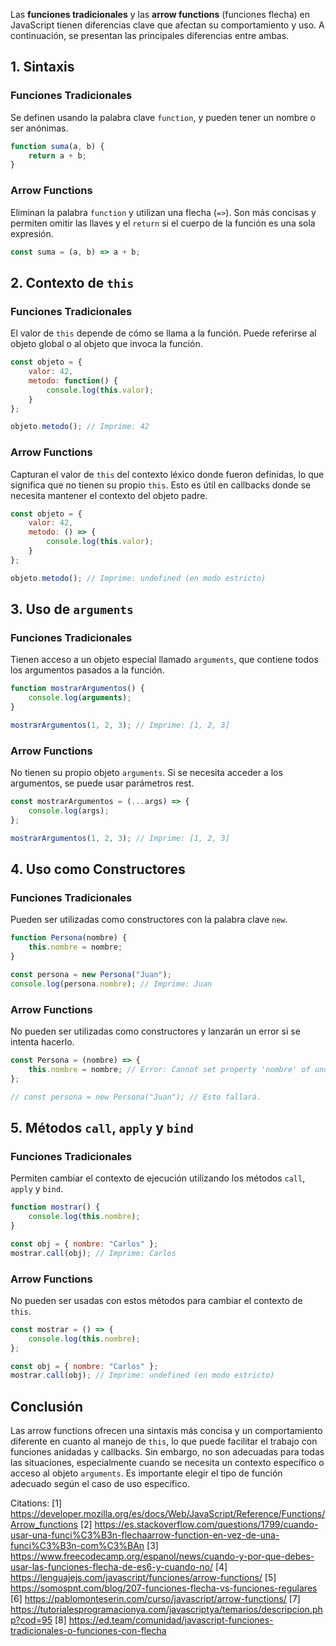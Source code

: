 Las **funciones tradicionales** y las **arrow functions** (funciones flecha) en JavaScript tienen diferencias clave que afectan su comportamiento y uso. A continuación, se presentan las principales diferencias entre ambas.

## 1. Sintaxis

### Funciones Tradicionales
Se definen usando la palabra clave `function`, y pueden tener un nombre o ser anónimas.

```javascript
function suma(a, b) {
    return a + b;
}
```

### Arrow Functions
Eliminan la palabra `function` y utilizan una flecha (`=>`). Son más concisas y permiten omitir las llaves y el `return` si el cuerpo de la función es una sola expresión.

```javascript
const suma = (a, b) => a + b;
```

## 2. Contexto de `this`

### Funciones Tradicionales
El valor de `this` depende de cómo se llama a la función. Puede referirse al objeto global o al objeto que invoca la función.

```javascript
const objeto = {
    valor: 42,
    metodo: function() {
        console.log(this.valor);
    }
};

objeto.metodo(); // Imprime: 42
```

### Arrow Functions
Capturan el valor de `this` del contexto léxico donde fueron definidas, lo que significa que no tienen su propio `this`. Esto es útil en callbacks donde se necesita mantener el contexto del objeto padre.

```javascript
const objeto = {
    valor: 42,
    metodo: () => {
        console.log(this.valor);
    }
};

objeto.metodo(); // Imprime: undefined (en modo estricto)
```

## 3. Uso de `arguments`

### Funciones Tradicionales
Tienen acceso a un objeto especial llamado `arguments`, que contiene todos los argumentos pasados a la función.

```javascript
function mostrarArgumentos() {
    console.log(arguments);
}

mostrarArgumentos(1, 2, 3); // Imprime: [1, 2, 3]
```

### Arrow Functions
No tienen su propio objeto `arguments`. Si se necesita acceder a los argumentos, se puede usar parámetros rest.

```javascript
const mostrarArgumentos = (...args) => {
    console.log(args);
};

mostrarArgumentos(1, 2, 3); // Imprime: [1, 2, 3]
```

## 4. Uso como Constructores

### Funciones Tradicionales
Pueden ser utilizadas como constructores con la palabra clave `new`.

```javascript
function Persona(nombre) {
    this.nombre = nombre;
}

const persona = new Persona("Juan");
console.log(persona.nombre); // Imprime: Juan
```

### Arrow Functions
No pueden ser utilizadas como constructores y lanzarán un error si se intenta hacerlo.

```javascript
const Persona = (nombre) => {
    this.nombre = nombre; // Error: Cannot set property 'nombre' of undefined
};

// const persona = new Persona("Juan"); // Esto fallará.
```

## 5. Métodos `call`, `apply` y `bind`

### Funciones Tradicionales
Permiten cambiar el contexto de ejecución utilizando los métodos `call`, `apply` y `bind`.

```javascript
function mostrar() {
    console.log(this.nombre);
}

const obj = { nombre: "Carlos" };
mostrar.call(obj); // Imprime: Carlos
```

### Arrow Functions
No pueden ser usadas con estos métodos para cambiar el contexto de `this`.

```javascript
const mostrar = () => {
    console.log(this.nombre);
};

const obj = { nombre: "Carlos" };
mostrar.call(obj); // Imprime: undefined (en modo estricto)
```

## Conclusión

Las arrow functions ofrecen una sintaxis más concisa y un comportamiento diferente en cuanto al manejo de `this`, lo que puede facilitar el trabajo con funciones anidadas y callbacks. Sin embargo, no son adecuadas para todas las situaciones, especialmente cuando se necesita un contexto específico o acceso al objeto `arguments`. Es importante elegir el tipo de función adecuado según el caso de uso específico.

Citations:
[1] https://developer.mozilla.org/es/docs/Web/JavaScript/Reference/Functions/Arrow_functions
[2] https://es.stackoverflow.com/questions/1799/cuando-usar-una-funci%C3%B3n-flechaarrow-function-en-vez-de-una-funci%C3%B3n-com%C3%BAn
[3] https://www.freecodecamp.org/espanol/news/cuando-y-por-que-debes-usar-las-funciones-flecha-de-es6-y-cuando-no/
[4] https://lenguajejs.com/javascript/funciones/arrow-functions/
[5] https://somospnt.com/blog/207-funciones-flecha-vs-funciones-regulares
[6] https://pablomonteserin.com/curso/javascript/arrow-functions/
[7] https://tutorialesprogramacionya.com/javascriptya/temarios/descripcion.php?cod=95
[8] https://ed.team/comunidad/javascript-funciones-tradicionales-o-funciones-con-flecha